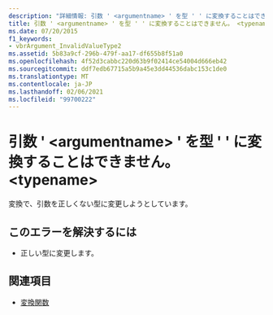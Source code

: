 ```yaml
---
description: "詳細情報: 引数 ' <argumentname> ' を型 ' ' に変換することはできません<typename>"
title: 引数 ' <argumentname> ' を型 ' ' に変換することはできません。 <typename>
ms.date: 07/20/2015
f1_keywords:
- vbrArgument_InvalidValueType2
ms.assetid: 5b83a9cf-296b-479f-aa17-df655b8f51a0
ms.openlocfilehash: 4f52d3cabbc220d63b9f02414ce54004d666eb42
ms.sourcegitcommit: ddf7edb67715a5b9a45e3dd44536dabc153c1de0
ms.translationtype: MT
ms.contentlocale: ja-JP
ms.lasthandoff: 02/06/2021
ms.locfileid: "99700222"
---
```

# <a name="argument-argumentname-cannot-be-converted-to-type-typename"></a>引数 ' \<argumentname> ' を型 ' ' に変換することはできません。 \<typename>

変換で、引数を正しくない型に変更しようとしています。  
  
## <a name="to-correct-this-error"></a>このエラーを解決するには  
  
- 正しい型に変更します。  
  
## <a name="see-also"></a>関連項目

- [変換関数](../language-reference/functions/conversion-functions.md)
